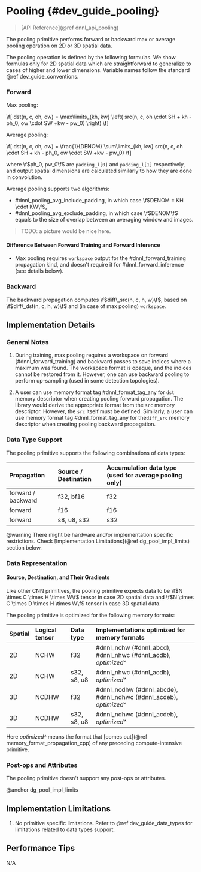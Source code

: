 Pooling {#dev_guide_pooling}
============================

>
> [API Reference](@ref dnnl_api_pooling)
>

The pooling primitive performs forward or backward max or average pooling
operation on 2D or 3D spatial data.

The pooling operation is defined by the following formulas.
We show formulas only for 2D spatial data which are straightforward to
generalize to cases of higher and lower dimensions. Variable names follow the
standard @ref dev_guide_conventions.

### Forward

Max pooling:

\f[
    dst(n, c, oh, ow) =
        \max\limits_{kh, kw}
        \left(
            src(n, c, oh \cdot SH + kh - ph_0, ow \cdot SW +kw - pw_0)
        \right)
\f]

Average pooling:

\f[
    dst(n, c, oh, ow) =
        \frac{1}{DENOM}
        \sum\limits_{kh, kw}
            src(n, c, oh \cdot SH + kh - ph_0, ow \cdot SW +kw - pw_0)
\f]

where \f$ph_0, pw_0\f$ are `padding_l[0]` and `padding_l[1]` respectively,
and output spatial dimensions are calculated similarly to
how they are done in convolution.

Average pooling supports two algorithms:
- #dnnl_pooling_avg_include_padding, in which case \f$DENOM = KH \cdot KW\f$,
- #dnnl_pooling_avg_exclude_padding, in which case \f$DENOM\f$ equals to the
  size of overlap between an averaging window and images.

> TODO: a picture would be nice here.

#### Difference Between Forward Training and Forward Inference

- Max pooling requires `workspace` output for the #dnnl_forward_training
  propagation kind, and doesn't require it for #dnnl_forward_inference
  (see details below).

### Backward

The backward propagation computes
\f$diff\_src(n, c, h, w)\f$,
based on
\f$diff\_dst(n, c, h, w)\f$ and (in case of max pooling) `workspace`.

## Implementation Details

### General Notes

1. During training, max pooling requires a workspace on forward
   (#dnnl_forward_training) and backward passes to save indices where a
   maximum was found. The workspace format is opaque, and the indices cannot be
   restored from it. However, one can use backward pooling to perform
   up-sampling (used in some detection topologies).

2. A user can use memory format tag #dnnl_format_tag_any for `dst` memory
   descriptor when creating pooling forward propagation. The library would
   derive the appropriate format from the `src` memory descriptor. However,
   the `src` itself must be defined. Similarly, a user can use memory format tag
   #dnnl_format_tag_any for the`diff_src` memory descriptor when creating
   pooling backward propagation.

### Data Type Support

The pooling primitive supports the following combinations of data types:

| Propagation        | Source / Destination | Accumulation data type (used for average pooling only)
| :--                | :--                  | :--
| forward / backward | f32, bf16            | f32
| forward            | f16                  | f16
| forward            | s8, u8, s32          | s32

@warning
    There might be hardware and/or implementation specific restrictions.
    Check [Implementation Limitations](@ref dg_pool_impl_limits) section below.

### Data Representation

#### Source, Destination, and Their Gradients

Like other CNN primitives, the pooling primitive expects data
to be \f$N \times C \times H \times W\f$ tensor in case 2D spatial data
and \f$N \times C \times D \times H \times W\f$ tensor in case 3D spatial data.

The pooling primitive is optimized for the following memory formats:

| Spatial | Logical tensor | Data type   | Implementations optimized for memory formats                               |
| :--     | :--            | :--         | :--                                                                        |
| 2D      | NCHW           | f32         | #dnnl_nchw (#dnnl_abcd), #dnnl_nhwc (#dnnl_acdb), *optimized^*     |
| 2D      | NCHW           | s32, s8, u8 | #dnnl_nhwc (#dnnl_acdb), *optimized^*                                  |
| 3D      | NCDHW          | f32         | #dnnl_ncdhw (#dnnl_abcde), #dnnl_ndhwc (#dnnl_acdeb), *optimized^* |
| 3D      | NCDHW          | s32, s8, u8 | #dnnl_ndhwc (#dnnl_acdeb), *optimized^*                                |

Here *optimized^* means the format that
[comes out](@ref memory_format_propagation_cpp)
of any preceding compute-intensive primitive.

### Post-ops and Attributes

The pooling primitive doesn't support any post-ops or attributes.


@anchor dg_pool_impl_limits
## Implementation Limitations

1. No primitive specific limitations. Refer to @ref dev_guide_data_types for
   limitations related to data types support.


## Performance Tips

N/A
